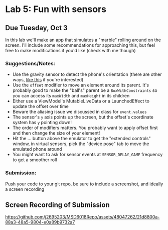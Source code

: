 # Lab 5: Fun with sensors
## Due Tuesday, Oct 3

In this lab we'll make an app that simulates a "marble" rolling around on the screen.  I'll include some recommendations for approaching this, but feel free to make modifications if you'd like (check with me though)

### Suggestions/Notes:

* Use the gravity sensor to detect the phone's orientation (there are other ways, [like this](https://developer.android.com/guide/topics/sensors/sensors_position#sensors-pos-orient) if you're interested)
* Use the `offset` modifier to move an element around its parent.  It's probably good to make the "ball's" parent be a `BoxWithConstraints` so you can access its `maxWidth` and `maxHeight` in its children
* Either use a ViewModel's MutableLiveData or a LaunchedEffect to update the offset over time
* Beware the aliasing issue we discussed in class for `event.values`
* The sensor's `y` axis points up the screen, but the offset's coordinate system has `y` pointing down!
* The order of modifiers matters.  You probably want to apply offset first and then change the size of your element!
* Hit the ... button above the emulator to get the "extended controls" window, in virtual sensors, pick the "device pose" tab to move the emulated phone around
* You might want to ask for sensor events at `SENSOR_DELAY_GAME` frequency to get a smoother roll

### Submission:

Push your code to your git repo, be sure to include a screenshot, and ideally a screen recording



## Screen Recording of Submission
https://github.com/j2695203/MSD6018Repo/assets/48047262/21d8800a-88a3-48a5-9804-e0a89b9732a7



